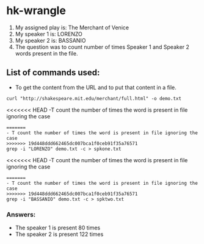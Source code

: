 # hk-wrangle

1. My assigned play is: The Merchant of Venice
1. My speaker 1 is: LORENZO
1. My speaker 2 is: BASSANIO
1. The question was to count number of times Speaker 1 and Speaker 2 words present in the file.

## List of commands used:
- To get the content from the URL and to put that content in a file.
```
curl "http://shakespeare.mit.edu/merchant/full.html" -o demo.txt
```

<<<<<<< HEAD
-T count the number of times the word is present in file ignoring the case
```
=======
- T count the number of times the word is present in file ignoring the case
>>>>>>> 19d448ddd662465dc007bca1f0ceb91f35a76571
grep -i "LORENZO" demo.txt -c > spkone.txt
```

<<<<<<< HEAD
-T count the number of times the word is present in file ignoring the case
```
=======
- T count the number of times the word is present in file ignoring the case
>>>>>>> 19d448ddd662465dc007bca1f0ceb91f35a76571
grep -i "BASSANIO" demo.txt -c > spktwo.txt
```

### Answers:

- The speaker 1 is present 80 times
- The speaker 2 is present 122 times




